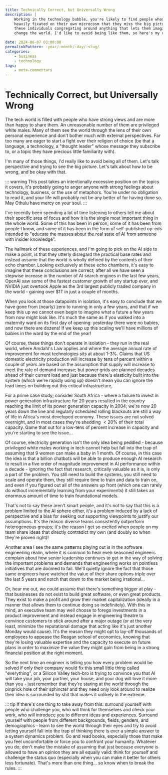 ```yaml
---
title: Technically Correct, but Universally Wrong
description: |
    Working in the technology bubble, you're likely to find people whose views are so
    heavily fixated on their own microcosm that they miss the big picture. You'll find
    these individuals congregating around anything that lets them imagine their tech will
    change the world. I'd like to avoid being like them, so here's my reality check.

date: 2024-06-07 03:00:00
permalinkPattern: :year/:month/:day/:slug/
categories:
    - business
    - technology
tags:
    - meta-commentary
---
```


# Technically Correct, but Universally Wrong
The tech world is filled with people who have strong views and are more than happy to share them. An
unreasonable number of them are privileged white males. Many of them see the world through the lens
of their own personal experience and don't bother much with external perspectives. Far too many are
eager to start a fight over their religion of choice (be that a language, a technology, a "thought
leader" whose message they subscribe to, or a topic they have precious little familiarity with).

I'm many of those things, I'd really like to avoid being all of them. Let's talk perspective and
trying to see the big picture. Let's talk about how to be wrong, and be okay with that.

<!-- more -->

::: warning
This post takes an intentionally excessive position on the topics it covers,
it's probably going to anger anyone with strong feelings about technology, business, or
the use of metaphors. You're under no obligation to read it, and your life will probably
not be any better of for having done so. May Cthulu have mercy on your soul.
:::

I've recently been spending a lot of time listening to others tell me about their specific area of
focus and how it is the single most important thing in the whole world. Some of this has been in person,
some of it has been from people I know, and some of it has been in the form of self-published op-eds
intended to "educate the masses about the real state of AI from someone with insider knowledge".

The hallmark of these experiences, and I'm going to pick on the AI side to make a point, is that they
utterly disregard the practical base rates and instead assume that the world is wholly defined by the
contents of their echo chamber. Looking exclusively at these echo chambers, it's easy to imagine that
these conclusions are correct; after all we have seen a stepwise increase in the number of AI search engines
in the last few years, OpenAI saw some of the fastest customer growth of any startup ever, and NVIDIA
just overtook Apple as the 3rd largest publicly traded company in the world - gaining over $1T in just
a couple of months.

When you look at those datapoints in isolation, it's easy to conclude that we have gone from (nearly) zero to
running in only a few years, and that if we keep this up we cannot even begin to imagine what a future a few
years from now might look like. It's much the same as if you walked into a maternity ward on its first day of opening:
yesterday there were no babies, and now there are dozens! If we keep up this scaling we'll have millions of babies in
the ward by the end of the year!

Of course, these things don't operate in isolation - they run in the real world, where Amdahl's Law applies and
where the average annual rate of improvement for most technologies sits at about 1-3%. Claims that US domestic
electricity production will increase by tens of percent within a couple of years are based on the assumption that
supply will increase to meet the rate of demand increase; but power grids are planned decades ahead of their current
load and just because there's elasticity built into the system (which we're rapidly using up) doesn't mean you can
ignore the lead times on building out this critical infrastructure.

For a prime case study; consider South Africa - where a failure to invest in power generation infrastructure for 20
years resulted in the country reaching the limit of its power generation capacity in 2004; we're now 20 years down
the line and regularly scheduled rolling blackouts are still a way of life in Africa's most developed economy. These
issues are not solved overnight, and in most cases they're shedding $<20\%$ of their total capacity. Game that out
for a low-tens of percent increase in capacity and you're starting to see the issue...

Of course, electricity generation isn't the only idea being peddled - because privileged white males working in
tech cannot help but fall into the trap of assuming that 9 women can make a baby in 1 month. Of course, in this
case the idea is that a billion chatbots will be able to produce enough AI research to result in a five order of
magnitude improvement in AI performance within a decade - ignoring the fact that research, critically valuable as it
is, is only a part of the problem. You still need to build the systems, you still need to scale and operate them, they
still require time to train and data to train on, and even if you figured out all of the answers up front (which one
can rarely do without incrementally learning from your experiments) it still takes an enormous amount of time to train
foundational models.

That's not to say these aren't smart people, and it's not to say that this is a problem limited to the AI sphere either,
it's a problem induced by a lack of perspective and a bias for seeking out supporting viewpoints to justify our
assumptions. It's the reason diverse teams consistently outperform heterogeneous groups; it's the reason I get so excited
when people on my team share ideas that directly contradict my own (and doubly so when they're proven right)!

Another area I see the same patterns playing out is in the software engineering realm, where it is common to hear
even seasoned engineers complain about how senior leadership continues to get in the way of solving the important
problems and demands that engineering works on pointless initiatives that are doomed to fail. We'll quietly ignore
the fact that those same engineers have watched the value of their share options triple over the last 5 years
and notch that down to the market being irrational...

Or, hear me out, we could assume that there's something bigger at play - that businesses do not exist to build great
software, or even great products. They exist to make a profit and grow their market capitalization (ideally in
a manner that allows them to continue doing so indefinitely). With this in mind, an executive team may well choose to
forego investments in a product improvement and instead engage in engineering theatre to convince customers to stick
around after a major outage (or at the very least, minimize the reputational damage that acting like it's just another
Monday would cause). It's the reason they might opt to lay-off thousands of employees to appease the Reagan school of
economics, knowing that they're losing valuable expertise and the capacity to execute on future plans in order to
maximize the value they might gain from being in a strong financial position at the right moment.

So the next time an engineer is telling you how every problem would be solved if only their company would fix this small
little thing called "everything", or a Silicon Valley tech-bro is trying to convince you that AI will take your job,
your partner, your house, and your dog will love it more than you - just remember that they're staring at the world
through the pinprick hole of their sphincter and they need only look around to realize their idea is surrounded by shit
that makes it unlikely in the extreme.

::: tip
If there's one thing to take away from this: surround yourself with people who challenge you, who will think for
themselves and check your work, who will introduce you to different ideas and experiences. Surround yourself with
people from different backgrounds, fields, genders, and demographics - learn to see the world through their eyes
and try to avoid letting yourself fall into the trap of thinking there is ever a simple answer to a system dynamics
problem. Go and read books, especially those that make you feel uncomfortable or force you to confront your
humanity. Whatever you do; don't make the mistake of assuming  that just because everyone is allowed to have an
opinion they are all equally valid: think for yourself and challenge the status quo (especially when you can make
it better for others less fortunate). That's more than one thing... so know when to break the rules.
:::

